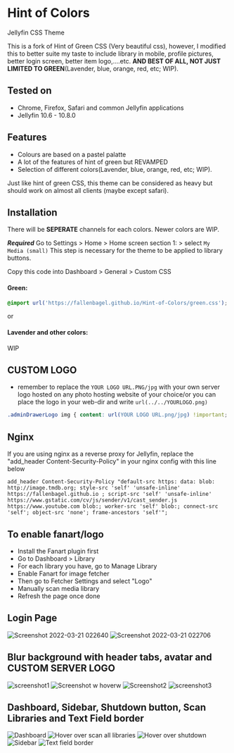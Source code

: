 # Hint of Colors
Jellyfin CSS Theme

This is a fork of Hint of Green CSS (Very beautiful css), however, I modified this to better suite my taste to include library in mobile, profile pictures, better login screen, better item logo,....etc. **AND BEST OF ALL, NOT JUST LIMITED TO GREEN**(Lavender, blue, orange, red, etc; WIP).

## Tested on
- Chrome, Firefox, Safari and common Jellyfin applications
- Jellyfin 10.6 - 10.8.0

## Features
- Colours are based on a pastel palatte
- A lot of the features of hint of green but REVAMPED
- Selection of different colors(Lavender, blue, orange, red, etc; WIP).

Just like hint of green CSS, this theme can be considered as heavy but should work on almost all clients (maybe except safari).

## Installation
There will be **SEPERATE** channels for each colors. Newer colors are WIP.

**_Required_** Go to Settings > Home > Home screen section 1: > select `My Media (small)`
This step is necessary for the theme to be applied to library buttons.

Copy this code into Dashboard > General > Custom CSS
#### Green:
```css
@import url('https://fallenbagel.github.io/Hint-of-Colors/green.css');
```
or
#### Lavender and other colors:
WIP

## CUSTOM LOGO 
- remember to replace the `YOUR LOGO URL.PNG/jpg` with your own server logo hosted on any photo hosting website of your choice/or you can place the logo in your web-dir and write `url(../../YOURLOGO.png)`
```css
.adminDrawerLogo img { content: url(YOUR LOGO URL.png/jpg) !important; } imgLogoIcon { content: url(YOUR LOGO URL.png/jpg) !important; } .pageTitleWithLogo { background-image: url(YOUR LOGO URL.png/jpg) !important; }
```

## Nginx
If you are using nginx as a reverse proxy for Jellyfin, replace the "add_header Content-Security-Policy" in your nginx config with this line below
```
add_header Content-Security-Policy "default-src https: data: blob: http://image.tmdb.org; style-src 'self' 'unsafe-inline' https://fallenbagel.github.io ; script-src 'self' 'unsafe-inline' https://www.gstatic.com/cv/js/sender/v1/cast_sender.js https://www.youtube.com blob:; worker-src 'self' blob:; connect-src 'self'; object-src 'none'; frame-ancestors 'self'";
```

## To enable fanart/logo
- Install the Fanart plugin first
- Go to Dashboard > Library
- For each library you have, go to Manage Library
- Enable Fanart for image fetcher
- Then go to Fetcher Settings and select "Logo"
- Manually scan media library
- Refresh the page once done

## Login Page
![Screenshot 2022-03-21 022640](https://user-images.githubusercontent.com/98979876/159188491-5dc0005c-b36c-4f7f-afcd-1030f4d862fe.jpg)
![Screenshot 2022-03-21 022706](https://user-images.githubusercontent.com/98979876/159188516-9ad682ca-25ad-46cd-aff2-7c2058162340.jpg)

## Blur background with header tabs, avatar and CUSTOM SERVER LOGO
![screenshot1](https://user-images.githubusercontent.com/98979876/159188880-0307b8c7-7a50-461d-9580-a745bb5dea8b.png)
![Screenshot w hoverw](https://user-images.githubusercontent.com/98979876/159189075-423636b9-ba92-4174-935d-59d5e46dd48d.png)
![Screenshot2](https://user-images.githubusercontent.com/98979876/159189097-d2fddd0b-b411-48ae-82b6-296f301548a9.png)
![screenshot3](https://user-images.githubusercontent.com/98979876/159189104-7dd51b97-aefe-44c9-9837-656230be1843.png)

## Dashboard, Sidebar, Shutdown button, Scan Libraries and Text Field border
![Dashboard](https://user-images.githubusercontent.com/98979876/159189141-f1528982-0eaf-479b-a788-44089c6fe5ed.png)
![Hover over scan all libraries](https://user-images.githubusercontent.com/98979876/159189142-4d141e68-4246-45cd-9772-da255c0404f3.png)
![Hover over shutdown](https://user-images.githubusercontent.com/98979876/159189143-395121dc-4ed5-4ffb-a9d6-c866b05851df.png)
![Sidebar](https://user-images.githubusercontent.com/98979876/159189144-12855eff-a9c3-4e5e-9d9b-629096806267.png)
![Text field border](https://user-images.githubusercontent.com/98979876/159189146-f640fb59-b316-48d9-9ad5-455234722a07.png)

